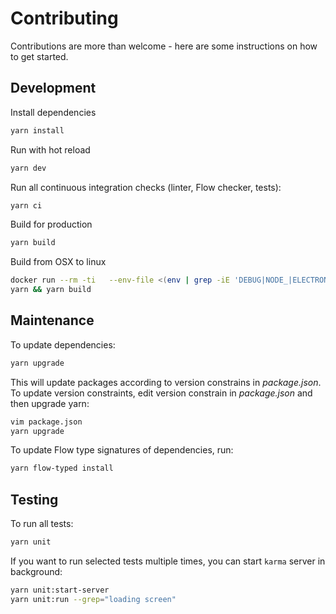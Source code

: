 # Contributing

Contributions are more than welcome - here are some instructions on how to get started.

## Development

Install dependencies
```bash
yarn install
```

Run with hot reload
```bash
yarn dev
```

Run all continuous integration checks (linter, Flow checker, tests):
```bash
yarn ci
```

Build for production

```bash
yarn build
```

Build from OSX to linux
```bash
docker run --rm -ti   --env-file <(env | grep -iE 'DEBUG|NODE_|ELECTRON_|YARN_|NPM_|CI|CIRCLE|TRAVIS|APPVEYOR_|CSC_|GH_|GITHUB_|BT_|AWS_|STRIP|BUILD_')   --env ELECTRON_CACHE="/root/.cache/electron"   --env ELECTRON_BUILDER_CACHE="/root/.cache/electron-builder"   -v ${PWD}:/project   -v ${PWD##*/}-node-modules:/project/node_modules   -v ~/.cache/electron:/root/.cache/electron   -v ~/.cache/electron-builder:/root/.cache/electron-builder   electronuserland/builder:wine
yarn && yarn build
```

## Maintenance

To update dependencies:

```bash
yarn upgrade
```

This will update packages according to version constrains in *package.json*.
To update version constraints, edit version constrain in *package.json* and then upgrade yarn:

```bash
vim package.json
yarn upgrade
```

To update Flow type signatures of dependencies, run:

```bash
yarn flow-typed install
```

## Testing

To run all tests:
```bash
yarn unit
```

If you want to run selected tests multiple times, you can start `karma` server in background:

```bash
yarn unit:start-server
yarn unit:run --grep="loading screen"
```

